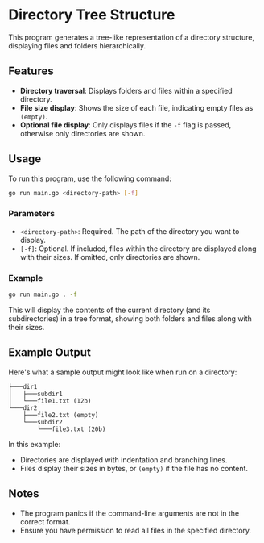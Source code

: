 
# Directory Tree Structure

This program generates a tree-like representation of a directory structure, displaying files and folders hierarchically.

## Features

- **Directory traversal**: Displays folders and files within a specified directory.
- **File size display**: Shows the size of each file, indicating empty files as `(empty)`.
- **Optional file display**: Only displays files if the `-f` flag is passed, otherwise only directories are shown.

## Usage

To run this program, use the following command:

```bash
go run main.go <directory-path> [-f]
```

### Parameters

- `<directory-path>`: Required. The path of the directory you want to display.
- `[-f]`: Optional. If included, files within the directory are displayed along with their sizes. If omitted, only directories are shown.

### Example

```bash
go run main.go . -f
```

This will display the contents of the current directory (and its subdirectories) in a tree format, showing both folders and files along with their sizes.

## Example Output

Here's what a sample output might look like when run on a directory:

```
├───dir1
│   ├───subdir1
│   └───file1.txt (12b)
└───dir2
    ├───file2.txt (empty)
    └───subdir2
        └───file3.txt (20b)
```

In this example:
- Directories are displayed with indentation and branching lines.
- Files display their sizes in bytes, or `(empty)` if the file has no content.

## Notes

- The program panics if the command-line arguments are not in the correct format.
- Ensure you have permission to read all files in the specified directory.
